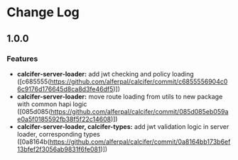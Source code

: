 # Change Log

## 1.0.0

### Features

- **calcifer-server-loader:** add jwt checking and policy loading ([c685555(https://github.com/alferpal/calcifer/commit/c6855556904c06c9176d176645d8ca8d3fe46df5)])
- **calcifer-server-loader:** move route loading from utils to new package with common hapi logic ([085d085(https://github.com/alferpal/calcifer/commit/085d085eb059ae0a5f0185592fb38f5f22c14608)])
- **calcifer-server-loader, calcifer-types:** add jwt validation logic in server loader, corresponding types ([0a8164b(https://github.com/alferpal/calcifer/commit/0a8164bb173b6ef13bfef2f3056ab9831f6fe081)])
